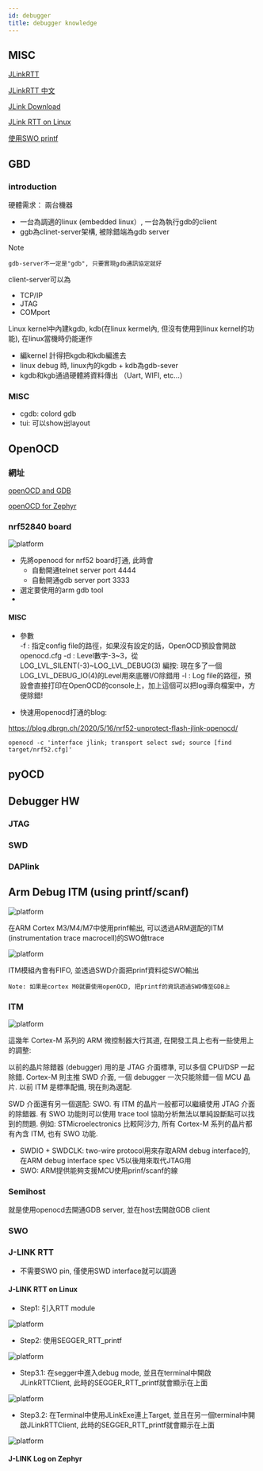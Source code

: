 ```yaml
---
id: debugger
title: debugger knowledge
---
```


## MISC

[JLinkRTT](https://www.segger.com/products/debug-probes/j-link/technology/about-real-time-transfer/)

[JLinkRTT 中文](https://www.cnblogs.com/snowsad/p/12076740.html)

[JLink Download](https://www.segger.com/downloads/jlink/)

[JLink RTT on Linux](https://devzone.nordicsemi.com/f/nordic-q-a/14512/how-to-use-rtt-viewer-or-similar-on-gnu-linux)

[使用SWO printf](https://www.strongerhuang.com/printf/printf%E7%B3%BB%E5%88%97%E6%95%99%E7%A8%8B06_SWO%E6%89%93%E5%8D%B0%E8%BE%93%E5%87%BA%E9%85%8D%E7%BD%AE%EF%BC%8C%E5%9F%BA%E4%BA%8EJ-Link%E3%80%8ESWO%20Viewer%E3%80%8F.html)

## GBD

### introduction

硬體需求： 兩台機器

- 一台為調適的linux (embedded linux）, 一台為執行gdb的client
- ggb為clinet-server架構, 被除錯端為gdb server

Note

    gdb-server不一定是"gdb", 只要實現gdb通訊協定就好

client-server可以為

- TCP/IP
- JTAG
- COMport

Linux kernel中內建kgdb, kdb(在linux kermel內, 但沒有使用到linux kernel的功能), 在linux當機時仍能運作

- 編kernel 計得把kgdb和kdb編進去
- linux debug 時, linux內的kgdb + kdb為gdb-sever
- kgdb和kgb通過硬體將資料傳出 （Uart, WIFI, etc...）

### MISC

- cgdb: colord gdb
- tui: 可以show出layout


## OpenOCD



### 網址

[openOCD and GDB](http://openocd.org/doc/html/GDB-and-OpenOCD.html)

[openOCD for Zephyr](https://github.com/zephyrproject-rtos/openocd)

### nrf52840 board

![platform](./image/debugger/openocd_with_nrf52.png)

- 先將openocd for nrf52 board打通, 此時會
    - 自動開通telnet server port 4444
    - 自動開通gdb server port 3333
- 選定要使用的arm gdb tool
- 

#### MISC

- 參數  
    -f : 指定config file的路徑，如果沒有設定的話，OpenOCD預設會開啟openocd.cfg
    -d : Level數字-3~3，從LOG_LVL_SILENT(-3)~LOG_LVL_DEBUG(3)
        編按: 現在多了一個LOG_LVL_DEBUG_IO(4)的Level用來底層I/O除錯用
    -l : Log file的路徑，預設會直接打印在OpenOCD的console上，加上這個可以把log導向檔案中，方便除錯!


- 快速用openocd打通的blog:

https://blog.dbrgn.ch/2020/5/16/nrf52-unprotect-flash-jlink-openocd/

    openocd -c 'interface jlink; transport select swd; source [find target/nrf52.cfg]'
 


## pyOCD


## Debugger HW

### JTAG

### SWD

### DAPlink


## Arm Debug ITM (using printf/scanf)

![platform](./image/debugger/swo.png)

在ARM Cortex M3/M4/M7中使用prinf輸出, 可以透過ARM選配的ITM (instrumentation trace macrocell)的SWO做trace 

![platform](./image/debugger/swo2.png)

ITM模組內會有FIFO, 並透過SWD介面把prinf資料從SWO輸出

    Note: 如果是cortex M0就要使用openOCD, 把printf的資訊透過SWD傳至GDB上


### ITM

![platform](./image/debugger/itm.png)

這幾年 Cortex-M 系列的 ARM 微控制器大行其道, 在開發工具上也有一些使用上的調整:

以前的晶片除錯器 (debugger) 用的是 JTAG 介面標準, 可以多個 CPU/DSP 一起除錯. Cortex-M 則主推 SWD 介面, 一個 debugger 一次只能除錯一個 MCU 晶片. 以前 ITM 是標準配備, 現在則為選配.

SWD 介面還有另一個選配: SWO.
有 ITM 的晶片一般都可以繼續使用 JTAG 介面的除錯器. 有 SWO 功能則可以使用 trace tool 協助分析無法以單純設斷點可以找到的問題. 例如: STMicroelectronics 比較阿沙力, 所有 Cortex-M 系列的晶片都有內含 ITM, 也有 SWO 功能. 

- SWDIO + SWDCLK: two-wire protocol用來存取ARM debug interface的, 在ARM debug interface spec V5以後用來取代JTAG用
- SWO: ARM提供能夠支援MCU使用prinf/scanf的線

### Semihost

就是使用openocd去開通GDB server, 並在host去開啟GDB client

### SWO

### J-LINK RTT

- 不需要SWO pin, 僅使用SWD interface就可以調適

#### J-LINK RTT on Linux

- Step1: 引入RTT module

![platform](./image/debugger/segger_jlink_rtt.png)

- Step2: 使用SEGGER_RTT_printf

![platform](./image/debugger/jlink_rtt_printf.png)

- Step3.1: 在segger中進入debug mode, 並且在terminal中開啟JLinkRTTClient, 此時的SEGGER_RTT_printf就會顯示在上面

![platform](./image/debugger/JLinkRTTClient.png)


- Step3.2: 在Terminal中使用JLinkExe連上Target, 並且在另一個terminal中開啟JLinkRTTClient, 此時的SEGGER_RTT_printf就會顯示在上面

![platform](./image/debugger/JLinkRTT2.png)


#### J-LINK Log on Zephyr